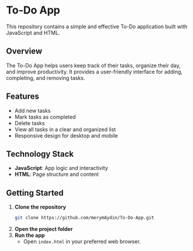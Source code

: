 # To-Do App

This repository contains a simple and effective To-Do application built with JavaScript and HTML.

## Overview

The To-Do App helps users keep track of their tasks, organize their day, and improve productivity. It provides a user-friendly interface for adding, completing, and removing tasks.

## Features

- Add new tasks
- Mark tasks as completed
- Delete tasks
- View all tasks in a clear and organized list
- Responsive design for desktop and mobile

## Technology Stack

- **JavaScript**: App logic and interactivity
- **HTML**: Page structure and content

## Getting Started

1. **Clone the repository**
   ```sh
   git clone https://github.com/merymAydin/To-Do-App.git
   ```
2. **Open the project folder**
3. **Run the app**
   - Open `index.html` in your preferred web browser.

